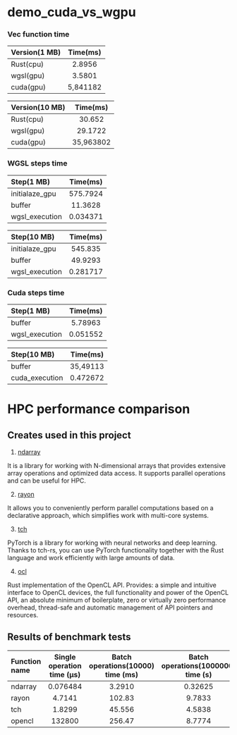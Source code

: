 # demo_cuda_vs_wgpu

### Vec function time

| Version(1 MB) |  Time(ms) |  
| :--- | :---: |
| Rust(cpu)   | 2.8956    |
| wgsl(gpu)    | 3.5801    |
| cuda(gpu)    | 5,841182    |

| Version(10 MB) |  Time(ms) |  
| :--- | :---: |
| Rust(cpu)   | 30.652    |
| wgsl(gpu)    | 29.1722    |
| cuda(gpu)    | 35,963802    |


### WGSL steps time


| Step(1 MB) |  Time(ms) |  
| :--- | :---: |
| initialaze_gpu   | 575.7924    |
| buffer    | 11.3628    |
| wgsl_execution  | 0.034371    |

| Step(10 MB) |  Time(ms) |  
| :--- | :---: |
| initialaze_gpu   | 545.835    |
| buffer    | 49.9293    |
| wgsl_execution  | 0.281717    |


### Cuda steps time


| Step(1 MB) |  Time(ms) |  
| :--- | :---: |
| buffer    | 5.78963    |
| wgsl_execution  | 0.051552    |

| Step(10 MB) |  Time(ms) |  
| :--- | :---: |
| buffer    | 35,49113    |
| cuda_execution  | 0.472672    |



# HPC performance comparison

## Creates used in this project

1. [ndarray](https://crates.io/crates/ndarray)

It is a library for working with N-dimensional arrays that provides extensive array operations and optimized data access. It supports parallel operations and can be useful for HPC.

2. [rayon](https://crates.io/crates/rayon)

It allows you to conveniently perform parallel computations based on a declarative approach, which simplifies work with multi-core systems.

3. [tch](https://crates.io/crates/tch)

PyTorch is a library for working with neural networks and deep learning. Thanks to tch-rs, you can use PyTorch functionality together with the Rust language and work efficiently with large amounts of data.

4. [ocl](https://crates.io/crates/ocl)

Rust implementation of the OpenCL API. Provides: a simple and intuitive interface to OpenCL devices, the full functionality and power of the OpenCL API, an absolute minimum of boilerplate, zero or virtually zero performance overhead, thread-safe and automatic management of API pointers and resources.

## Results of benchmark tests

| Function name | Single operation time (µs) | Batch operations(10000) time (ms) | Batch operations(1000000) time (s)
| :--- | :---: | :---: | :---: |
| ndarray    | 0.076484    | 3.2910    | 0.32625    |
| rayon    | 4.7141    | 102.83    | 9.7833    |
| tch    | 1.8299    | 45.556    | 4.5838    |
| opencl    | 132800    | 256.47    | 8.7774    |